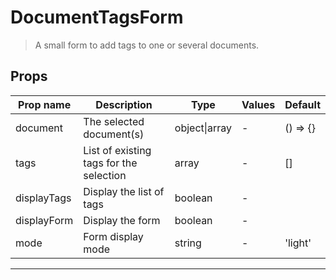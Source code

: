 # DocumentTagsForm

> A small form to add tags to one or several documents.

## Props

| Prop name   | Description                             | Type          | Values | Default     |
| ----------- | --------------------------------------- | ------------- | ------ | ----------- |
| document    | The selected document(s)                | object\|array | -      | () =&gt; {} |
| tags        | List of existing tags for the selection | array         | -      | []          |
| displayTags | Display the list of tags                | boolean       | -      |             |
| displayForm | Display the form                        | boolean       | -      |             |
| mode        | Form display mode                       | string        | -      | 'light'     |

---
